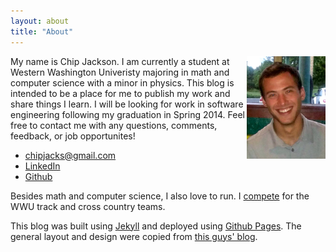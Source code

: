 ```yaml
---
layout: about
title: "About"
---
```


<img src="/images/profile_pic.png" width="25%" align="right"/>
My name is Chip Jackson. I am currently a student at Western Washington
Univeristy majoring in math and computer science with a minor in
physics. This blog is intended to be a place for me to publish my work and
share things I learn. I will be looking for work in software engineering
following my graduation in Spring 2014. Feel free to contact me with any
questions, comments, feedback, or job opportunites!   

* <a href="mailto:chipjacks@gmail.com">chipjacks@gmail.com</a>
* <a href="http://www.linkedin.com/pub/chip-jackson/66/967/675/">LinkedIn</a>
* <a href="https://github.com/chipjacks">Github</a>

Besides math and computer science, I also love to run. I
[compete](http://www.wwuvikings.com/sports/c-xc/mtt/jackson_chip00.html)
for the WWU track and cross country teams.

This blog was built using <a href="http://jekyllrb.com/">Jekyll</a> and
deployed using <a href="http://pages.github.com/">Github Pages</a>. The
general layout and design were copied from <a href="http://rsms.me/">this
guys' blog</a>.
